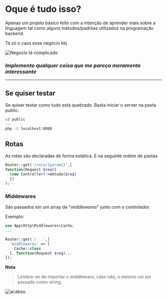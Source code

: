 # **Oque é tudo isso?**

Apenas um projeto básico feito com a intenção de aprender mais sobre a linguagem tal como alguns métodos/padrões utilizados na programação backend.

Tá só o caos esse negócio kkj

![Negocio tá complicado](https://encrypted-tbn0.gstatic.com/images?q=tbn:ANd9GcT_4wwLaF8XINRSZztjjpersfyi2MHirapm7KDX6JBgYw&s "Yamcha quem disse")

### *Implemento qualquer coisa que me pareça meramente interessante*
---
## **Se quiser testar**

Se quiser testar como tudo está quebrado. Basta iniciar o server na pasta public.

```bash
cd public
---
php -S localhost:8080
```

## **Rotas**

As rotas são declaradas de forma estática. E na seguinte ordem de pastas

```php
Router::get('/rota/{params}',[
function(Request $req){
  (new Controller)->método($req)
  }]
);
```

### Middewares

São passados em um array de "*middlewares*" junto com o controlador.

Exemplo:
```php
use App\Http\Middlewares\Cache;
...

Router::get('/...',[
  'middlewares' => [
    Cache::class
  ], function(Request $req)...
]);
```

**Nota**
> Lembre-se de importar o middleware, caso não, o mesmo vai ser passado como string. 

![](https://images.uncyc.org/pt/f/f3/Hqdefault%281%29.jpg "acabou")
